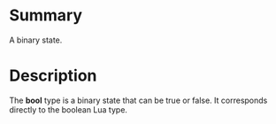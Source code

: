 # Summary
A binary state.

# Description
The **bool** type is a binary state that can be true or false. It corresponds
directly to the boolean Lua type.
